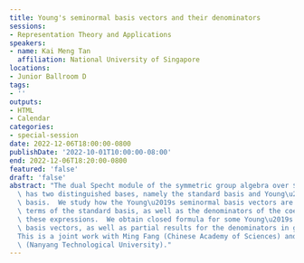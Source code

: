 ```yaml
---
title: Young's seminormal basis vectors and their denominators
sessions:
- Representation Theory and Applications
speakers:
- name: Kai Meng Tan
  affiliation: National University of Singapore
locations:
- Junior Ballroom D
tags:
- ''
outputs:
- HTML
- Calendar
categories:
- special-session
date: 2022-12-06T18:00:00-0800
publishDate: '2022-10-01T10:00:00-08:00'
end: 2022-12-06T18:20:00-0800
featured: 'false'
draft: 'false'
abstract: "The dual Specht module of the symmetric group algebra over $\\mathbb{Q}$\
  \ has two distinguished bases, namely the standard basis and Young\u2019s seminormal\
  \ basis.  We study how the Young\u2019s seminormal basis vectors are expressed in\
  \ terms of the standard basis, as well as the denominators of the coefficients in\
  \ these expressions.  We obtain closed formula for some Young\u2019s seminormal\
  \ basis vectors, as well as partial results for the denominators in general.\n\n\
  This is a joint work with Ming Fang (Chinese Academy of Sciences) and Kay Jin Lim\
  \ (Nanyang Technological University)."
---
```

